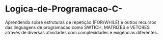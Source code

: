 # Logica-de-Programacao-C-

Aprendendo sobre estruturas de repetição (FOR/WHILE) e outros recursos das linguagens de programacao como SWTICH, MATRIZES e VETORES através de diversas atividades com complexidades e exigências diferentes.
